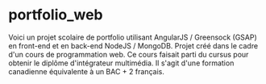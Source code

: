 # portfolio_web

Voici un projet scolaire de portfolio utilisant AngularJS / Greensock (GSAP) en front-end et en back-end NodeJS / MongoDB. Projet créé dans le cadre d'un cours de programmation web. Ce cours faisait parti du cursus pour obtenir le diplôme d'intégrateur multimédia. Il s'agit d'une formation canadienne équivalente à un BAC + 2 français.
